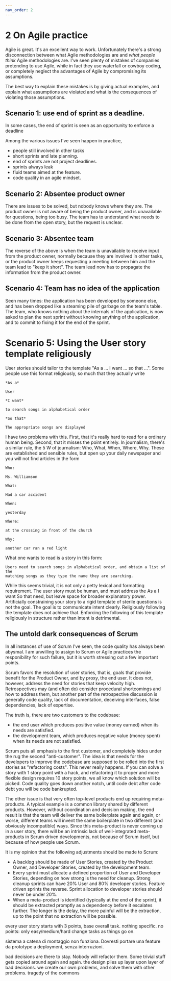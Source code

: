 ```yaml
---
nav_order: 2
---
```

# 2 On Agile practice

Agile is great. It's an excellent way to work. Unfortunately there's a strong
disconnection between what Agile methodologies are and *what people think*
Agile methodologies are. I've seen plenty of mistakes of companies pretending
to use Agile, while in fact they use waterfall or cowboy coding, or completely
neglect the advantages of Agile by compromising its assumptions.

The best way to explain these mistakes is by giving actual examples, and
explain what assumptions are violated and what is the consequences of violating
those assumptions.

## Scenario 1: use end of sprint as a deadline.

In some cases, the end of sprint is seen as an opportunity to enforce a deadline

Among the various issues I've seen happen in practice,

- people still involved in other tasks
- short sprints and late planning.
- end of sprints are not project deadlines.
- sprints always leak
- fluid teams aimed at the feature.
- code quality in an agile mindset.

## Scenario 2: Absentee product owner

There are issues to be solved, but nobody knows where they are. The product owner is not aware of
being the product owner, and is unavailable for questions, being too busy. The team has to understand 
what needs to be done from the open story, but the request is unclear.

## Scenario 3: Absentee team

The reverse of the above is when the team is unavailable to receive input from the product owner, normally
because they are involved in other tasks, or the product owner keeps requesting a meeting between him
and the team lead to "keep it short". The team lead now has to propagate the information from the product
owner.

## Scenario 4: Team has no idea of the application

Seen many times: the application has been developed by someone else, and has been dropped like a steaming pile
of garbage on the team's table. The team, who knows nothing about the internals of the application, is now asked 
to plan the next sprint without knowing anything of the application, and to commit to fixing it for the end
of the sprint.

# Scenario 5: Using the User story template religiously

User stories should tailor to the template "As a ... I want ... so that ...". Some people use this format
religiously, so much that they actually write 

```
*As a*

User

*I want*

to search songs in alphabetical order

*So that*

The appropriate songs are displayed
```

I have two problems with this. First, that it's really hard to read for a ordinary human being.
Second, that it misses the point entirely. In journalism, there's a similar rule, the 5 W of journalism:
Who, What, When, Where, Why. These are established and sensible rules, but open up your daily newspaper
and you will not find articles in the form

```
Who:

Ms. Williamson

What:

Had a car accident

When:

yesterday

Where:

at the crossing in front of the church

Why:

another car ran a red light
```

What one wants to read is a story in this form:

```
Users need to search songs in alphabetical order, and obtain a list of the
matching songs as they type the name they are searching.
```

While this seems trivial, it is not only a petty lexical and formatting
requirement. The user story must be human, and must address the As a I want So
that need, but leave space for broader explanatory power. Artificially
constraining your story to a rigid template of sterile questions is not the
goal. The goal is to communicate intent clearly. Religiously following the
template does not achieve that. Enforcing the following of this template
religiously in structure rather than intent is detrimental.



## The untold dark consequences of Scrum

In all instances of use of Scrum I've seen, the code quality has always been abysmal.
I am unwilling to assign to Scrum or Agile practices the responibility for such failure, but
it is worth stressing out a few important points.

Scrum favors the resolution of user stories, that is, goals that provide benefit for the
Product Owner, and by proxy, the end user. It does not, however, address the
need for stories that keep velocity high. Retrospectives may (and often do) consider procedural
shortcomings and how to address them, but another part of the retrospective discussion is generally
code quality, lack of documentation, deceiving interfaces, false dependencies, lack of expertise.

The truth is, there are two customers to the codebase: 

- the end user which produces positive value (money earned) when its needs are satisfied. 
- the development team, which produces negative value (money spent) when its needs are not satisfied.

Scrum puts all emphasis to the first customer, and completely hides under the rug the second 
"anti-customer". The idea is that needs for the developers to improve the codebase are supposed to
be rolled into the first stories as "refactoring costs". This never really happens. If you can solve
a story with 1 story point with a hack, and refactoring it to proper and more flexible design requires 
10 story points, we all know which solution will be picked. Code quality goes down another notch,
until code debt after code debt you will be code bankrupted.

The other issue is that very often top-level products end up requiring meta-products. A typical
example is a common library shared by different products. However, without coordination and decision
making, the end result is that the team will deliver the same boilerplate again and again, or worse,
different teams will invent the same boilerplate in two different (and obviously incompatible) ways.
Since this meta-product is never coming up in a user story, there will be an intrinsic lack of
well-integrated meta-products in Scrum driven developments, not because of Scrum itself, but because
of how people use Scrum.

It is my opinion that the following adjustments should be made to Scrum:

- A backlog should be made of User Stories, created by the Product Owner, and Developer Stories, created
  by the development team.
- Every sprint must allocate a defined proportion of User and Developer Stories, depending on how strong 
  is the need for cleanup. Strong cleanup sprints can have 20% User and 80% developer stories. Feature
  driven sprints the reverse. Sprint allocation to developer stories should never be under 20%.
- When a meta-product is identified (typically at the end of the sprint), it should be extracted 
  promptly as a dependency before it escalates further. The longer is the delay, the more painful will 
  be the extraction, up to the point that no extraction will be possible.



every user story starts with 3 points, base
overall task. nothing specific. no points: only easy/medium/hard
change tasks as things go on.

sistema a catena di montaggio non funziona. Dovresti portare una feature da prototype a deployment, senza interruzioni.

bad decisions are there to stay. Nobody will refactor them. Some trivial stuff gets copied around again and again.
the design piles up layer upon layer of bad decisions. we create our own problems, and solve them with other problems.
tragedy of the commons



